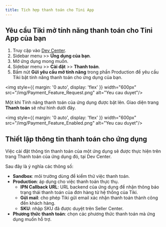 ```yaml
---
title: Tích hợp thanh toán cho Tini App
---
```


## Yêu cầu Tiki mở tính năng thanh toán cho Tini App của bạn

1. Truy cập vào [Dev Center](https://developer.tiki.vn/apps).
2. Sidebar menu >>  **Ứng dụng của bạn**.
3. Mở ứng dụng mong muốn.
4. Sidebar menu >> **Cài đặt** >> **Thanh toán**.
5. Bấm nút **Gửi yêu cầu mở tính năng** trong phần Production để yêu cầu Tiki bật tính năng thanh toán cho ứng dụng của bạn.

<img style={{ margin: '0 auto', display: 'flex' }} width="600px" src="/img/Payment_Feature_Request.png" alt="Yeu cau duyet"/>

Một khi Tính năng thanh toán của ứng dụng được bật lên. Giao diện trang **Thanh toán** sẽ như hình dưới đây.

<img style={{ margin: '0 auto', display: 'flex' }} width="600px" src="/img/Payment_Feature_Enabled.png" alt="Yeu cau duyet"/>

## Thiết lập thông tin thanh toán cho ứng dụng

Việc cài đặt thông tin thanh toán của một ứng dụng sẽ được thực hiện trên trang Thanh toán của ứng dụng đó, tại Dev Center. 

Sau đây là ý nghĩa các thông số:

- **Sandbox**: môi trường dùng để kiểm thử việc thanh toán.
- **Production**: áp dụng cho việc thanh toán thực thụ.
  - **IPN Callback URL**: URL backend của ứng dụng để nhận thông báo trạng thái thanh toán của đơn hàng từ hệ thống của Tiki.
  - **Gửi mail**: cho phép Tiki gửi email xác nhận thanh toán thành công đến khách hàng. 
  - **SKU**: nhập SKU đã được duyệt trên Seller Center.
- **Phương thức thanh toán**: chọn các phương thức thanh toán mà ứng dụng muốn hỗ trợ. 
